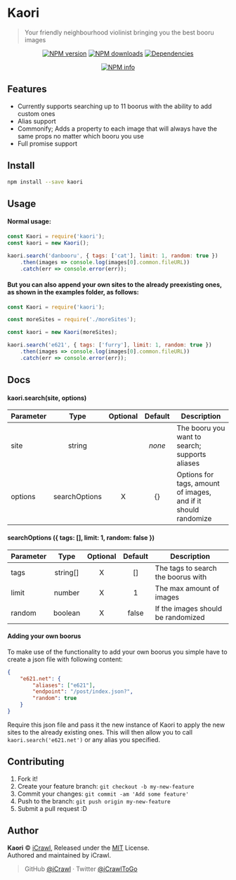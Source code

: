 # Kaori
> Your friendly neighbourhood violinist bringing you the best booru images

<div align="center">
	<p>
		<a href="https://www.npmjs.com/package/kaori"><img src="https://img.shields.io/npm/v/kaori.svg?maxAge=3600" alt="NPM version" /></a>
		<a href="https://www.npmjs.com/package/kaori"><img src="https://img.shields.io/npm/dt/kaori.svg?maxAge=3600" alt="NPM downloads" /></a>
		<a href="https://david-dm.org/iCrawl/kaori"><img src="https://david-dm.org/iCrawl/kaori/status.svg?maxAge=3600" alt="Dependencies" /></a>
	</p>
	<p>
		<a href="https://nodei.co/npm/kaori/"><img src="https://nodei.co/npm/kaori.png?downloads=true&stars=true" alt="NPM info" /></a>
	</p>
</div>

## Features

- Currently supports searching up to 11 boorus with the ability to add custom ones
- Alias support
- Commonify; Adds a property to each image that will always have the same props no matter which booru you use
- Full promise support

## Install

```bash
npm install --save kaori
```

## Usage

#### Normal usage:

```js
const Kaori = require('kaori');
const kaori = new Kaori();

kaori.search('danbooru', { tags: ['cat'], limit: 1, random: true })
	.then(images => console.log(images[0].common.fileURL))
	.catch(err => console.error(err));
```

#### But you can also append your own sites to the already preexisting ones, as shown in the examples folder, as follows:

```js
const Kaori = require('kaori');

const moreSites = require('./moreSites');

const kaori = new Kaori(moreSites);

kaori.search('e621', { tags: ['furry'], limit: 1, random: true })
	.then(images => console.log(images[0].common.fileURL))
	.catch(err => console.error(err));
```

## Docs

#### kaori.search(site, options)
| Parameter | Type          | Optional | Default | Description |
|-----------|:-------------:|:--------:|:-------:|-------------|
| site      | string        |          | *none*  | The booru you want to search; supports aliases
| options   | searchOptions |    X     | {}      | Options for tags, amount of images, and if it should randomize

#### searchOptions ({ tags: [], limit: 1, random: false })
| Parameter | Type          | Optional | Default | Description |
|-----------|:-------------:|:--------:|:-------:|-------------|
| tags      | string[]      |    X     | []      | The tags to search the boorus with
| limit     | number        |    X     | 1       | The max amount of images
| random    | boolean       |    X     | false   | If the images should be randomized

#### Adding your own boorus

To make use of the functionality to add your own boorus you simple have to create a json file with following content:

```json
{
	"e621.net": {
		"aliases": ["e621"],
		"endpoint": "/post/index.json?",
		"random": true
	}
}
```

Require this json file and pass it the new instance of Kaori to apply the new sites to the already existing ones.
This will then allow you to call `kaori.search('e621.net')` or any alias you specified.

## Contributing

1. Fork it!
2. Create your feature branch: `git checkout -b my-new-feature`
3. Commit your changes: `git commit -am 'Add some feature'`
4. Push to the branch: `git push origin my-new-feature`
5. Submit a pull request :D

## Author

**Kaori** © [iCrawl](https://github.com/iCrawl), Released under the [MIT](https://github.com/iCrawl/kaori/blob/master/LICENSE) License.<br>
Authored and maintained by iCrawl.

> GitHub [@iCrawl](https://github.com/iCrawl) · Twitter [@iCrawlToGo](https://twitter.com/iCrawlToGo)

